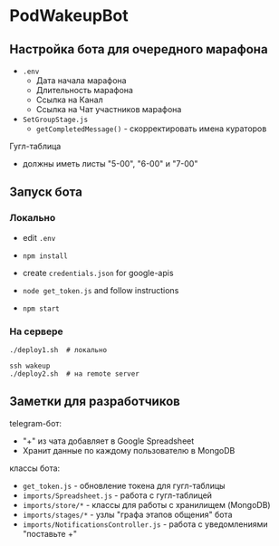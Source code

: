 # PodWakeupBot


## Настройка бота для очередного марафона

- `.env`
  - Дата начала марафона
  - Длительность марафона
  - Ссылка на Канал
  - Ссылка на Чат участников марафона
- `SetGroupStage.js`
  - `getCompletedMessage()` - скорректировать имена кураторов

Гугл-таблица
- должны иметь листы "5-00", "6-00" и "7-00"


## Запуск бота

### Локально

- edit `.env`
- `npm install`
- create `credentials.json` for google-apis
- `node get_token.js` and follow instructions

- `npm start`

### На сервере

```shell
./deploy1.sh  # локально

ssh wakeup
./deploy2.sh  # на remote server
```


## Заметки для разработчиков

telegram-бот:

- "+" из чата добавляет в Google Spreadsheet
- Хранит данные по каждому пользователю в MongoDB

классы бота:

- `get_token.js` - обновление токена для гугл-таблицы
- `imports/Spreadsheet.js` - работа с гугл-таблицей
- `imports/store/*` - классы для работы с хранилищем (MongoDB)
- `imports/stages/*` - узлы "графа этапов общения" бота
- `imports/NotificationsController.js` - работа с уведомлениями "поставьте +"
